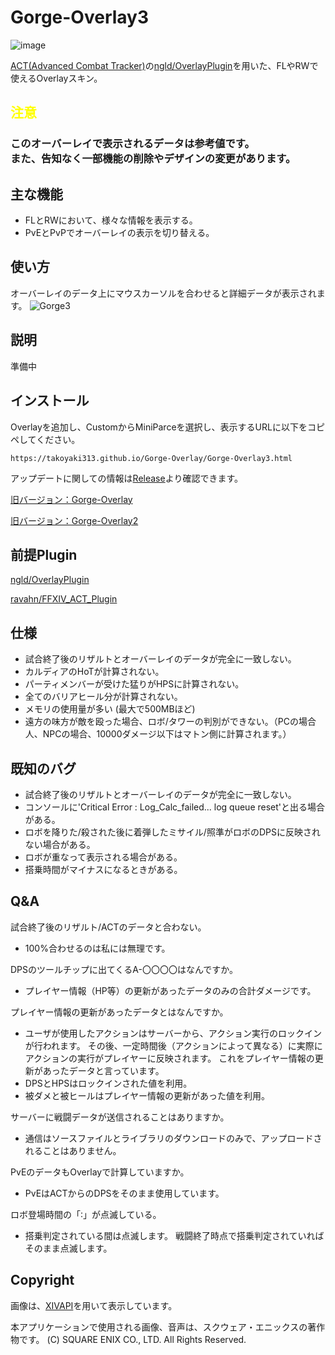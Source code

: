 # Gorge-Overlay3

![image](https://user-images.githubusercontent.com/40759792/158027337-0b159ed7-e8d8-432c-9cd5-5a73f7ff9380.png)

[ACT(Advanced Combat Tracker)](https://advancedcombattracker.com/home.php)の[ngld/OverlayPlugin](https://github.com/ngld/OverlayPlugin)を用いた、FLやRWで使えるOverlayスキン。
## <span style="color:yellow">注意</span>
<h3 style="color:">このオーバーレイで表示されるデータは参考値です。<br>また、告知なく一部機能の削除やデザインの変更があります。 </h3>

## 主な機能
- FLとRWにおいて、様々な情報を表示する。
- PvEとPvPでオーバーレイの表示を切り替える。
## 使い方
オーバーレイのデータ上にマウスカーソルを合わせると詳細データが表示されます。
![Gorge3](https://user-images.githubusercontent.com/40759792/158070864-079d42a8-9adf-4f33-9052-ea95d9531b98.gif)
## 説明

準備中

## インストール
Overlayを追加し、CustomからMiniParceを選択し、表示するURLに以下をコピペしてください。
```
https://takoyaki313.github.io/Gorge-Overlay/Gorge-Overlay3.html
```
アップデートに関しての情報は[Release](https://github.com/takoyaki313/Gorge-Overlay/releases)より確認できます。

[旧バージョン：Gorge-Overlay](https://takoyaki313.github.io/Gorge-Overlay/old/)

[旧バージョン：Gorge-Overlay2](https://takoyaki313.github.io/Gorge-Overlay/old/Gorge-Overlay2)
## 前提Plugin
[ngld/OverlayPlugin](https://github.com/ngld/OverlayPlugin)

[ravahn/FFXIV_ACT_Plugin](https://github.com/ravahn/FFXIV_ACT_Plugin)


## 仕様
- 試合終了後のリザルトとオーバーレイのデータが完全に一致しない。
- カルディアのHoTが計算されない。
- パーティメンバーが受けた猛りがHPSに計算されない。
- 全てのバリアヒール分が計算されない。
- メモリの使用量が多い (最大で500MBほど)
- 遠方の味方が敵を殴った場合、ロボ/タワーの判別ができない。（PCの場合人、NPCの場合、10000ダメージ以下はマトン側に計算されます。）
## 既知のバグ
- 試合終了後のリザルトとオーバーレイのデータが完全に一致しない。
- コンソールに'Critical Error : Log_Calc_failed... log queue reset'と出る場合がある。
- ロボを降りた/殺された後に着弾したミサイル/照準がロボのDPSに反映されない場合がある。
- ロボが重なって表示される場合がある。
- 搭乗時間がマイナスになるときがある。
## Q&A
試合終了後のリザルト/ACTのデータと合わない。
- 100%合わせるのは私には無理です。

DPSのツールチップに出てくるA-〇〇〇〇はなんですか。
- プレイヤー情報（HP等）の更新があったデータのみの合計ダメージです。

プレイヤー情報の更新があったデータとはなんですか。
- ユーザが使用したアクションはサーバーから、アクション実行のロックインが行われます。
その後、一定時間後（アクションによって異なる）に実際にアクションの実行がプレイヤーに反映されます。
これをプレイヤー情報の更新があったデータと言っています。
- DPSとHPSはロックインされた値を利用。
- 被ダメと被ヒールはプレイヤー情報の更新があった値を利用。

サーバーに戦闘データが送信されることはありますか。
- 通信はソースファイルとライブラリのダウンロードのみで、アップロードされることはありません。

PvEのデータもOverlayで計算していますか。
- PvEはACTからのDPSをそのまま使用しています。

ロボ登場時間の「∶」が点滅している。
- 搭乗判定されている間は点滅します。
戦闘終了時点で搭乗判定されていればそのまま点滅します。

## Copyright
画像は、[XIVAPI](https://xivapi.com/)を用いて表示しています。

本アプリケーションで使用される画像、音声は、スクウェア・エニックスの著作物です。
(C) SQUARE ENIX CO., LTD. All Rights Reserved.
